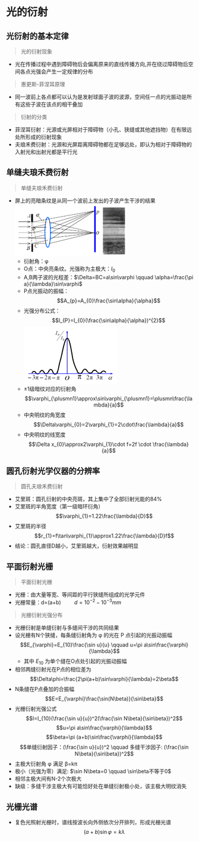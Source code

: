 <link rel=stylesheet href=style.css>

# **光的衍射**
## **光衍射的基本定律**
> 光的衍射现象 
  - 光在传播过程中遇到障碍物后会偏离原来的直线传播方向,并在绕过障碍物后空间各点光强会产生一定规律的分布
> 惠更斯-菲涅耳原理
  - 同一波前上各点都可以认为是发射球面子波的波源，空间任一点的光振动是所有这些子波在该点的相干叠加
> 衍射的分类
  - 菲涅耳衍射：光源或光屏相对于障碍物（小孔、狭缝或其他遮挡物）在有限远处所形成的衍射现象
  - 夫琅禾费衍射：光源和光屏距离障碍物都在足够远处，即认为相对于障碍物的入射光和出射光都是平行光
## **单缝夫琅禾费衍射**
> 单缝夫琅禾费衍射
  - 屏上的亮暗条纹是从同一个波前上发出的子波产生干涉的结果  
    <img src=picture/单缝夫琅禾费衍射.png width=300px>
    - 衍射角：&phi;
    - O点：中央亮条纹。光强称为主极大：$I_{0}$
    - A,B两子波的光程差：$\Delta=BC=a\sin\varphi \qquad \alpha=\frac{\pi a}{\lambda}\sin\varphi$
    - P点光振动的振幅：
      $$A_{p}=A_{0}\frac{\sin\alpha}{\alpha}$$
    - 光强分布公式：
      $$I_{P}=I_{0}(\frac{\sin\alpha}{\alpha})^{2}$$
      <img src=picture/光强分布.png width=250px>
    - ±1级暗纹对应的衍射角
      $$\varphi_{\plusmn1}\approx\sin\varphi_{\plusmn1}=\plusmn\frac{\lambda}{a}$$
    - 中央明纹的角宽度
      $$\Delta\varphi_{0}=2\varphi_{1}=2\cdot\frac{\lambda}{a}$$
    - 中央明纹的线宽度
      $$\Delta x_{0}\approx2\varphi_{1}\cdot f=2f \cdot \frac{\lambda}{a}$$

## **圆孔衍射光学仪器的分辨率**
> 圆孔夫琅禾费衍射
  - 艾里斑：圆孔衍射的中央亮斑，其上集中了全部衍射光能的84%
  - 艾里斑的半角宽度（第一级暗环衍角）
    $$\varphi_{1}=1.22\frac{\lambda}{D}$$
  - 艾里斑的半径
    $$r_{1}=f\tan\varphi_{1}\approx1.22\frac{\lambda}{D}f$$
  - 结论：圆孔直径D越小，艾里斑越大，衍射效果越明显

## **平面衍射光栅**
> 平面衍射光栅
  - 光栅：由大量等宽、等间距的平行狭缝所组成的光学元件
  - 光栅常量：d=(a+b) $\qquad d=10^{-2} - 10^{-3}mm$
> 光栅衍射光强分布
  - 光栅衍射是单缝衍射与多缝间干涉的共同结果
  - 设光栅有N个狭缝，每条缝衍射角为 &phi; 的光在 P 点引起的光振动振幅
    $$E_{\varphi}=E_{10}\frac{\sin u}{u} \qquad u=\pi a\sin\frac{\varphi}{\lambda}$$
    - 其中 $E_{10}$ 为单个缝在O点处引起的光振动振幅
  - 相邻两缝衍射光在P点的相位差为
    $$\Delta\phi=\frac{2\pi(a+b)\sin\varphi}{\lambda}=2\beta$$
  - N条缝在P点叠加的合振幅
    $$E=E_{\varphi}\frac{\sin(N\beta)}{\sin\beta}$$
  - 光栅衍射光强公式
    $$I=I_{10}(\frac{\sin u}{u})^2(\frac{\sin N\beta}{\sin\beta})^2$$
    $$u=\pi a\sin\frac{\varphi}{\lambda}$$
    $$\beta=\pi (a+b)\sin\frac{\varphi}{\lambda}$$
    $$单缝衍射因子：(\frac{\sin u}{u})^2 \qquad 多缝干涉因子: (\frac{\sin N\beta}{\sin\beta})^2$$
  - 主极大衍射角 &phi; 满足 β=k&pi;
  - 极小（光强为零）满足: $\sin N\beta=0 \qquad \sin\beta不等于0$
  - 相邻主极大间有N-2个次极大
  - 缺级：多缝干涉主极大有可能恰好处在单缝衍射极小处，该主极大明纹消失

## **光栅光谱**
  - 复色光照射光栅时，谱线按波长向外侧依次分开排列，形成光栅光谱
    $$(a+b)\sin\varphi=k\lambda$$
